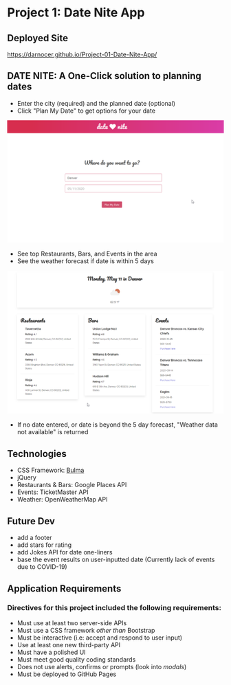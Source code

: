 # Project 1: Date Nite App

## Deployed Site

https://darnocer.github.io/Project-01-Date-Nite-App/

## DATE NITE: A One-Click solution to planning dates

- Enter the city (required) and the planned date (optional)
- Click "Plan My Date" to get options for your date

![home_page](./Assets/supplemental/home_page.png)

- See top Restaurants, Bars, and Events in the area
- See the weather forecast if date is within 5 days

![home_page](./Assets/supplemental/results_page.png)

- If no date entered, or date is beyond the 5 day forecast, "Weather data not available" is returned

## Technologies

- CSS Framework: [Bulma](http:www.bulma.io)
- jQuery
- Restaurants & Bars: Google Places API
- Events: TicketMaster API
- Weather: OpenWeatherMap API

## Future Dev

- add a footer
- add stars for rating
- add Jokes API for date one-liners
- base the event results on user-inputted date (Currently lack of events due to COVID-19)

## Application Requirements

### Directives for this project included the following requirements:

- Must use at least two server-side APIs
- Must use a CSS framework _other than_ Bootstrap
- Must be interactive (i.e: accept and respond to user input)
- Use at least one new third-party API
- Must have a polished UI
- Must meet good quality coding standards
- Does not use alerts, confirms or prompts (look into _modals_)
- Must be deployed to GitHub Pages
